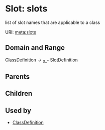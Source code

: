 # Slot: slots


list of slot names that are applicable to a class

URI: [meta:slots](https://w3id.org/biolink/biolinkml/meta/slots)
## Domain and Range

[ClassDefinition](ClassDefinition.md) ->  <sub>0..*</sub> [SlotDefinition](SlotDefinition.md)
## Parents

## Children

## Used by

 * [ClassDefinition](ClassDefinition.md)
